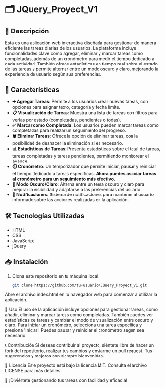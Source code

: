 # 🗂️ JQuery_Proyect_V1

## 📖 Descripción

Esta es una aplicación web interactiva diseñada para gestionar de manera eficiente las tareas diarias de los usuarios. La plataforma incluye funcionalidades clave como agregar, eliminar y marcar tareas como completadas, además de un cronómetro para medir el tiempo dedicado a cada actividad. También ofrece estadísticas en tiempo real sobre el estado de las tareas y permite alternar entre un modo oscuro y claro, mejorando la experiencia de usuario según sus preferencias.

## 🚀 Características

- **➕ Agregar Tareas**: Permite a los usuarios crear nuevas tareas, con opciones para asignar texto, categoría y fecha límite.
- **📋 Visualización de Tareas**: Muestra una lista de tareas con filtros para verlas por estado (completadas, pendientes o todas).
- **✅ Marcar como Completada**: Los usuarios pueden marcar tareas como completadas para realizar un seguimiento del progreso.
- **🗑️ Eliminar Tareas**: Ofrece la opción de eliminar tareas, con la posibilidad de deshacer la eliminación si es necesario.
- **📊 Estadísticas de Tareas**: Presenta estadísticas sobre el total de tareas, tareas completadas y tareas pendientes, permitiendo monitorear el avance.
- **⏱️ Cronómetro**: Un temporizador que permite iniciar, pausar y reiniciar el tiempo dedicado a tareas específicas. **Ahora puedes asociar tareas al cronómetro para un seguimiento más efectivo.**
- **🌙 Modo Oscuro/Claro**: Alterna entre un tema oscuro y claro para mejorar la visibilidad y adaptarse a las preferencias del usuario.
- **🔔 Notificaciones**: Sistema de notificaciones para mantener al usuario informado sobre las acciones realizadas en la aplicación.

## 🛠️ Tecnologías Utilizadas

- HTML
- CSS
- JavaScript
- jQuery

## 📥 Instalación

1. Clona este repositorio en tu máquina local:
   ```bash
   git clone https://github.com/tu-usuario/JQuery_Proyect_V1.git
Abre el archivo index.html en tu navegador web para comenzar a utilizar la aplicación.

🔧 Uso
El uso de la aplicación incluye opciones para gestionar tareas, como añadir, eliminar y marcar tareas como completadas. También puedes ver estadísticas de tareas y cambiar el modo de visualización entre oscuro y claro. Para iniciar un cronómetro, selecciona una tarea específica y presiona 'Iniciar'. Puedes pausar y reiniciar el cronómetro según sea necesario.

📞 Contribución
Si deseas contribuir al proyecto, siéntete libre de hacer un fork del repositorio, realizar tus cambios y enviarme un pull request. Tus sugerencias y mejoras son siempre bienvenidas.

📂 Licencia
Este proyecto está bajo la licencia MIT. Consulta el archivo LICENSE para más detalles.

🌟 ¡Diviértete gestionando tus tareas con facilidad y eficacia!
